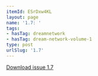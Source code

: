 ```yaml
---
itemId: ESrDxw4KL
layout: page
name: '1.7: '
tags:
- hasTag: dreamnetwork
- hasTag: dream-network-volume-1
type: post
urlSlug: '1.7'
---
```

<a href="files/pdfs/Volume_1/1.7_Dream_Craft_Volume_1_No._7.pdf" download="">Download issue 1.7</a>